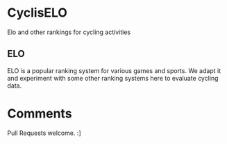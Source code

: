 # CyclisELO

Elo and other rankings for cycling activities

## ELO

ELO is a popular ranking system for various games and sports. We adapt it and experiment with some other ranking systems here to evaluate cycling data.

# Comments

Pull Requests welcome. :]
